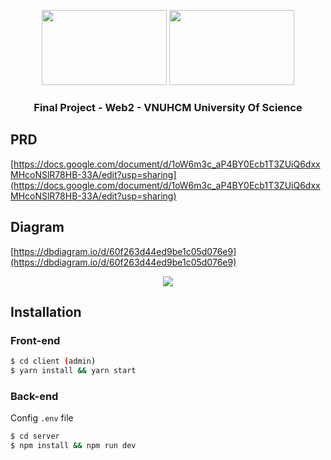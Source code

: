 <p align="center">
  <img src="https://mir-s3-cdn-cf.behance.net/projects/404/6ab34582225477.Y3JvcCwxMzgwLDEwODAsMjcwLDA.jpg" style="width: 200px; height: 120px; object-fit: cover;"  />
  <img src="https://repository-images.githubusercontent.com/248812720/56902700-c5bd-11ea-813f-ed8631377258" style="width: 200px; height: 120px; object-fit: cover;" /> 
</p>

### <p align="center">Final Project - Web2 - VNUHCM University Of Science</p>

## PRD

[https://docs.google.com/document/d/1oW6m3c_aP4BY0Ecb1T3ZUiQ6dxxMHcoNSlR78HB-33A/edit?usp=sharing](https://docs.google.com/document/d/1oW6m3c_aP4BY0Ecb1T3ZUiQ6dxxMHcoNSlR78HB-33A/edit?usp=sharing)

## Diagram

[https://dbdiagram.io/d/60f263d44ed9be1c05d076e9](https://dbdiagram.io/d/60f263d44ed9be1c05d076e9)

<p align="center">
  <img src="https://i.imgur.com/HY4lOuu.png" />
</p>

## Installation

### Front-end

```bash
$ cd client (admin)
$ yarn install && yarn start
```

### Back-end

Config `.env` file

```bash
$ cd server
$ npm install && npm run dev
```
